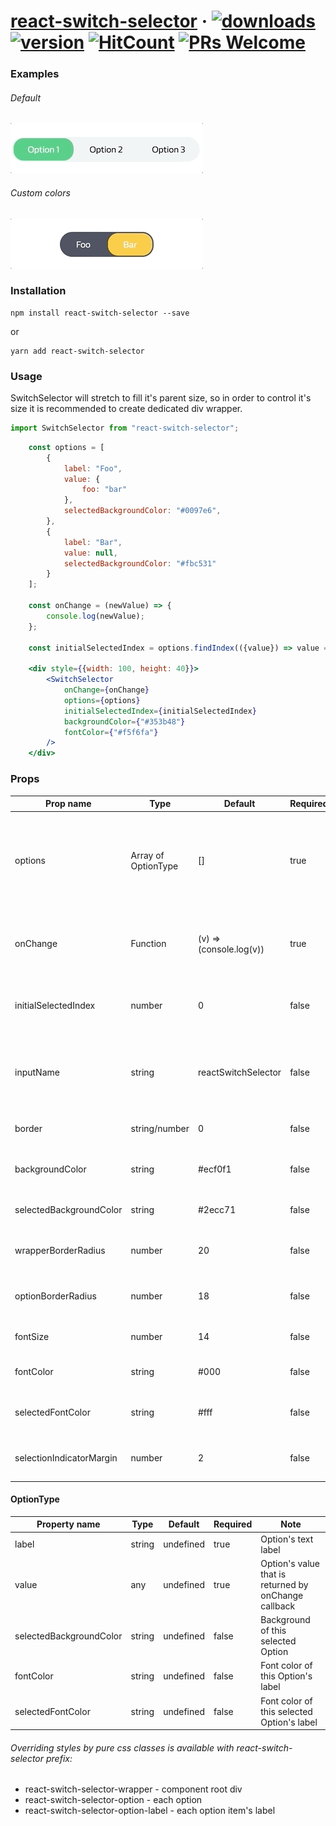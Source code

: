 # [react-switch-selector](https://github.com/GR34SE/react-switch-selector) &middot; [![downloads](https://img.shields.io/npm/dm/react-switch-selector)](https://www.npmjs.com/package/react-switch-selector) [![version](https://img.shields.io/github/package-json/v/GR34SE/react-switch-selector)](https://github.com/GR34SE/react-switch-selector) [![HitCount](http://hits.dwyl.com/GR34SE/react-switch-selector.svg)](http://hits.dwyl.com/GR34SE/react-switch-selector) [![PRs Welcome](https://img.shields.io/badge/PRs-welcome-brightgreen.svg)](https://github.com/GR34SE/react-switch-selector/pulls)

### Examples
###### Default

![ReactSwitchSelector](examples/example-default.gif)

###### Custom colors

![ReactSwitchSelector](examples/example-custom-colors.gif)

### Installation

```Shell
npm install react-switch-selector --save
```

or

```Shell
yarn add react-switch-selector
```

### Usage

SwitchSelector will stretch to fill it's parent size, so in order to control it's size it is recommended to create dedicated div wrapper.

```jsx
import SwitchSelector from "react-switch-selector";
```

```jsx
    const options = [
        {
            label: "Foo",
            value: {
                foo: "bar"
            },
            selectedBackgroundColor: "#0097e6",
        },
        {
            label: "Bar",
            value: null,
            selectedBackgroundColor: "#fbc531"
        }
    ];

    const onChange = (newValue) => {
        console.log(newValue);
    };

    const initialSelectedIndex = options.findIndex(({value}) => value === null);

    <div style={{width: 100, height: 40}}>
        <SwitchSelector
            onChange={onChange}
            options={options}
            initialSelectedIndex={initialSelectedIndex}
            backgroundColor={"#353b48"}
            fontColor={"#f5f6fa"}
        />
    </div>
```

### Props

| Prop  name                 | Type                    | Default                 | Required  | Note                                                                             |
| -------------------------  | ----------------------- | ----------------------- | --------- | -------------------------------------------------------------------------------- |
| options                    | Array of OptionType     | []                      | true      | Options array to render. Each item has a label value and optional styling props  |
| onChange                   | Function                | (v) => (console.log(v)) | true      | onChange callback that returns selected Option's value                           |
| initialSelectedIndex       | number                  | 0                       | false     | Initially selected index of options array                                        |
| inputName                  | string                  | reactSwitchSelector     | false     | Name of input (type hidden) that holds currently chosen value                    |
| border                     | string/number           | 0                       | false     | Border of wrapping div                                                           |
| backgroundColor            | string                  | #ecf0f1                 | false     | Background color of wrapping div                                                 |
| selectedBackgroundColor    | string                  | #2ecc71                 | false     | Background of selected Option                                                    |
| wrapperBorderRadius        | number                  | 20                      | false     | Border radius of wrapping div                                                    |
| optionBorderRadius         | number                  | 18                      | false     | Border radius of Option component                                                |
| fontSize                   | number                  | 14                      | false     | Font size of Option's label                                                      |
| fontColor                  | string                  | #000                    | false     | Font color of Option's label                                                     |
| selectedFontColor          | string                  | #fff                    | false     | Font color of selected Option's label                                            |
| selectionIndicatorMargin   | number                  | 2                       | false     | Inner margin of selection indicator                                              |

#### OptionType

| Property  name             | Type                    | Default             | Required  | Note                                                                             |
| -------------------------  | ----------------------- | ------------------- | --------- | -------------------------------------------------------------------------------- |
| label                      | string                  | undefined           | true      | Option's text label                                                              |
| value                      | any                     | undefined           | true      | Option's value that is returned by onChange callback                             |
| selectedBackgroundColor    | string                  | undefined           | false     | Background of this selected Option                                               |
| fontColor                  | string                  | undefined           | false     | Font color of this Option's label                                                |
| selectedFontColor          | string                  | undefined           | false     | Font color of this selected Option's label                                       |

###### Overriding styles by pure css classes is available with react-switch-selector prefix:

- react-switch-selector-wrapper - component root div
- react-switch-selector-option - each option
- react-switch-selector-option-label - each option item's label